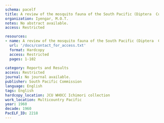 ```yaml
---
schema: pacelf
title: A review of the mosquito fauna of the South Pacific (Diptera  Culicidae)
organization: Iyengar, M.O.T.
notes: No abstract available.
access: Restricted

resources:
- name: A review of the mosquito fauna of the South Pacific (Diptera  Culicidae)
  url: '/docs/contact_for_access.txt'
  format: Hardcopy
  access: Restricted
  pages: 1-102
 
category: Reports and Results
access: Restricted
journal: No journal available.
publisher: South Pacific Commission
language: English 
tags: English 
hardcopy_location: JCU WHOCC Ichimori collection
work_location: Multicountry Pacific
year: 1960
decade: 1960
PacELF_ID: 2218
---
```


